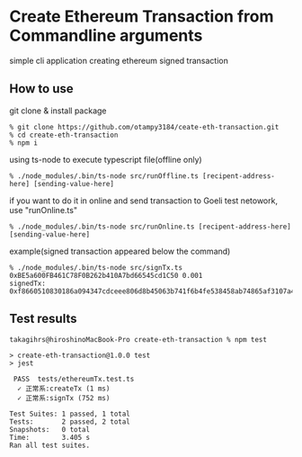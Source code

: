 # Create Ethereum Transaction from Commandline arguments

simple cli application creating ethereum signed transaction

## How to use

git clone & install package

```:
% git clone https://github.com/otampy3184/ceate-eth-transaction.git
% cd create-eth-transaction
% npm i
```

using ts-node to execute typescript file(offline only)

```:
% ./node_modules/.bin/ts-node src/runOffline.ts [recipent-address-here] [sending-value-here] 
```

if you want to do it in online and send transaction to Goeli test netowork, use "runOnline.ts"

```:
% ./node_modules/.bin/ts-node src/runOnline.ts [recipent-address-here] [sending-value-here] 
```

example(signed transaction appeared below the command)

```:
% ./node_modules/.bin/ts-node src/signTx.ts 0xBE5a600FB461C78F0B262b410A7bd66545cd1C50 0.001
signedTx: 0xf8660510830186a094347cdceee806d8b45063b741f6b4fe538458ab74865af3107a4000801ca09eb01332dcf3c37ff38c081e51f107978ba5b03e7fba11ef0dd503f2ac5bb23da02e81a06a3191ba72d45bc3e6f1b20eda8e5c5e1f0bee4a6060539e52805d78c1
```

## Test results

```:
takagihrs@hiroshinoMacBook-Pro create-eth-transaction % npm test

> create-eth-transaction@1.0.0 test
> jest

 PASS  tests/ethereumTx.test.ts
  ✓ 正常系:createTx (1 ms)
  ✓ 正常系:signTx (752 ms)

Test Suites: 1 passed, 1 total
Tests:       2 passed, 2 total
Snapshots:   0 total
Time:        3.405 s
Ran all test suites.
```
